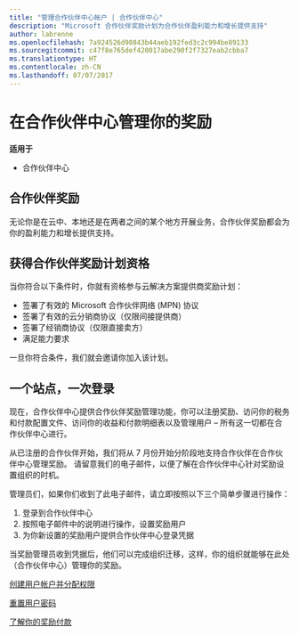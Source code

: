 ```yaml
---
title: "管理合作伙伴中心帐户 | 合作伙伴中心"
description: "Microsoft 合作伙伴奖励计划为合作伙伴盈利能力和增长提供支持"
author: labrenne
ms.openlocfilehash: 7a924526d90843b44aeb192fed3c2c994be89133
ms.sourcegitcommit: c47f8e765def420017abe290f2f7327eab2cbba7
ms.translationtype: HT
ms.contentlocale: zh-CN
ms.lasthandoff: 07/07/2017
---
```

# <a name="manage-your-incentives-in-partner-center"></a>在合作伙伴中心管理你的奖励 

**适用于**

-  合作伙伴中心

## <a name="partner-incentives"></a>合作伙伴奖励 

无论你是在云中、本地还是在两者之间的某个地方开展业务，合作伙伴奖励都会为你的盈利能力和增长提供支持。

## <a name="qualify-for-the-partner-incentives-program"></a>获得合作伙伴奖励计划资格

当你符合以下条件时，你就有资格参与云解决方案提供商奖励计划：

-   签署了有效的 Microsoft 合作伙伴网络 (MPN) 协议 
-   签署了有效的云分销商协议（仅限间接提供商）
-   签署了经销商协议（仅限直接卖方）
-   满足能力要求

一旦你符合条件，我们就会邀请你加入该计划。

## <a name="one-site-one-sign-in"></a>一个站点，一次登录

现在，合作伙伴中心提供合作伙伴奖励管理功能，你可以注册奖励、访问你的税务和付款配置文件、访问你的收益和付款明细表以及管理用户 – 所有这一切都在合作伙伴中心进行。 

从已注册的合作伙伴开始，我们将从 7 月份开始分阶段地支持合作伙伴在合作伙伴中心管理奖励。 请留意我们的电子邮件，以便了解在合作伙伴中心针对奖励设置组织的时机。 

管理员们，如果你们收到了此电子邮件，请立即按照以下三个简单步骤进行操作：

1.  登录到合作伙伴中心 
2.  按照电子邮件中的说明进行操作，设置奖励用户 
3.  为你新设置的奖励用户提供合作伙伴中心登录凭据

当奖励管理员收到凭据后，他们可以完成组织迁移，这样，你的组织就能够在此处（合作伙伴中心）管理你的奖励。


[创建用户帐户并分配权限](create-user-accounts-and-set-permissions.md)

[重置用户密码](reset-a-user-password.md)

[了解你的奖励付款](understand-incentive-payouts.md)

